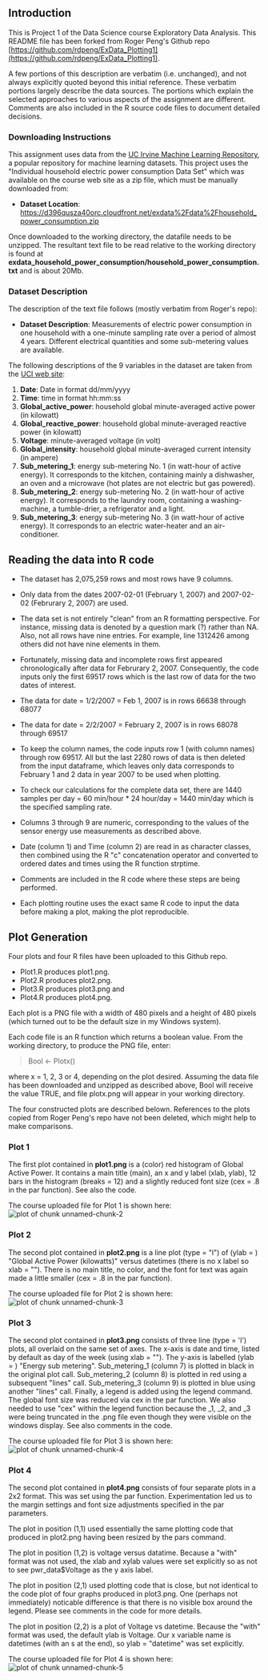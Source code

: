 ## Introduction

This is Project 1 of the Data Science course Exploratory Data Analysis.   This README file has been forked from Roger Peng's Github repo [https://github.com/rdpeng/ExData_Plotting1](https://github.com/rdpeng/ExData_Plotting1).

A few portions of this description are verbatim (i.e. unchanged), and not always explicitly quoted beyond this initial reference.  These verbatim portions largely describe the data sources.  The portions which explain the selected approaches to various aspects of the assignment are different.  Comments are also included in the R source code files to document detailed decisions.

### Downloading Instructions

This assignment uses data from
the <a href="http://archive.ics.uci.edu/ml/">UC Irvine Machine
Learning Repository</a>, a popular repository for machine learning
datasets. This project uses the "Individual household
electric power consumption Data Set" which was available on
the course web site as a zip file, which must be manually downloaded from:


* <b>Dataset Location</b>: https://d396qusza40orc.cloudfront.net/exdata%2Fdata%2Fhousehold_power_consumption.zip 

Once downloaded to the working directory, the datafile needs to be unzipped.  The resultant text file to be read relative to the working directory is found at <b>exdata_household_power_consumption/household_power_consumption.txt</b> and is about 20Mb.  

### Dataset Description 

The description of the text file follows (mostly verbatim from Roger's repo):

* <b>Dataset Description</b>: Measurements of electric power consumption in
one household with a one-minute sampling rate over a period of almost
4 years. Different electrical quantities and some sub-metering values
are available.


The following descriptions of the 9 variables in the dataset are taken
from
the <a href="https://archive.ics.uci.edu/ml/datasets/Individual+household+electric+power+consumption">UCI
web site</a>:

<ol>
<li><b>Date</b>: Date in format dd/mm/yyyy </li>
<li><b>Time</b>: time in format hh:mm:ss </li>
<li><b>Global_active_power</b>: household global minute-averaged active power (in kilowatt) </li>
<li><b>Global_reactive_power</b>: household global minute-averaged reactive power (in kilowatt) </li>
<li><b>Voltage</b>: minute-averaged voltage (in volt) </li>
<li><b>Global_intensity</b>: household global minute-averaged current intensity (in ampere) </li>
<li><b>Sub_metering_1</b>: energy sub-metering No. 1 (in watt-hour of active energy). It corresponds to the kitchen, containing mainly a dishwasher, an oven and a microwave (hot plates are not electric but gas powered). </li>
<li><b>Sub_metering_2</b>: energy sub-metering No. 2 (in watt-hour of active energy). It corresponds to the laundry room, containing a washing-machine, a tumble-drier, a refrigerator and a light. </li>
<li><b>Sub_metering_3</b>: energy sub-metering No. 3 (in watt-hour of active energy). It corresponds to an electric water-heater and an air-conditioner.</li>
</ol>

## Reading the data into R code

* The dataset has 2,075,259 rows and most rows have 9 columns. 

* Only data from the dates 2007-02-01 (February 1, 2007) and
2007-02-02 (Februrary 2, 2007) are used. 

* The data set is not entirely "clean" from an R formatting perspective.   For instance, missing data is denoted by a question mark (?) rather than NA.   Also, not all rows have nine entries.   For example, line 1312426 among others did not have nine elements in them.

* Fortunately, missing data and incomplete rows first appeared chronologically after data for Februrary 2, 2007.   Consequently, the code inputs only the first 69517 rows which is the last row of data for the two dates of interest.

* The data for date = 1/2/2007 = Feb 1, 2007 is in rows 66638 through 68077
  
* The data for date = 2/2/2007 = February 2, 2007 is in rows 68078 through 69517
  
* To keep the column names, the code inputs row 1 (with column names) through row 69517.  All but the last 2280 rows of data is then deleted from the input dataframe, which leaves only data corresponds to February 1 and 2 data in year 2007 to be used when plotting.
  
* To check our calculations for the complete data set, there are 1440 samples per day = 60 min/hour * 24 hour/day = 1440 min/day which is the specified sampling rate.

* Columns 3 through 9 are numeric, corresponding to the values of the sensor energy use measurements as described above. 

* Date (column 1) and Time (column 2) are read in as character classes, then combined using the R "c" concatenation operator and converted to ordered dates and times using the R function strptime.

* Comments are included in the R code where these steps are being performed.
  
* Each plotting routine uses the exact same R code to input the data before making a plot, making the plot reproducible. 


## Plot Generation

Four plots and four R files have been uploaded to this Github repo. 
* Plot1.R produces plot1.png.
* Plot2.R produces plot2.png.
* Plot3.R produces plot3.png and 
* Plot4.R produces plot4.png.

Each plot is a PNG file with a width of 480 pixels and a height of 480 pixels (which turned out to be the default size in my Windows system).

Each code file is an R function which returns a boolean value.   From the working directory, to produce the PNG file, enter:

> Bool <- Plotx()

where x = 1, 2, 3 or 4, depending on the plot desired.   Assuming the data file has been downloaded and unzipped as described above, Bool will receive the value TRUE, and file plotx.png will appear in your working directory.


The four constructed plots are described belown.   References to the plots copied from Roger Peng's repo have not been deleted, which might help to make comparisons.


### Plot 1

The first plot contained in <b>plot1.png</b> is a (color) red histogram of Global Active Power. It contains a main title (main), an x and y label (xlab, ylab), 12 bars in the histogram (breaks = 12) and a slightly reduced font size (cex = .8 in the par function).  See also the code.

The course uploaded file for Plot 1 is shown here:
![plot of chunk unnamed-chunk-2](figure/unnamed-chunk-2.png) 


### Plot 2

The second plot contained in <b>plot2.png</b> is a line plot (type = "l") of (ylab = ) "Global Active Power (kilowatts)" versus datetimes (there is no x label so xlab = "").   There is no main title, no color, and the font for text was again made a little smaller (cex = .8 in the par function).


The course uploaded file for Plot 2 is shown here:
![plot of chunk unnamed-chunk-3](figure/unnamed-chunk-3.png) 


### Plot 3

The second plot contained in <b>plot3.png</b> consists of three line (type = 'l') plots, all overlaid on the same set of axes.  The x-axis is date and time, listed by default as day of the week (using xlab = "").   The y-axis is labelled (ylab = ) "Energy sub metering".  Sub_metering_1 (column 7) is plotted in black in the original plot call.  Sub_metering_2 (column 8) is plotted in red using a subsequent "lines" call.  Sub_metering_3 (column 9) is plotted in blue using another "lines" call.   Finally, a legend is added using the legend command.  The global font size was reduced via cex in the par function.  We also needed to use "cex" within the legend function because the _1, _2, and _3 were being truncated in the .png file even though they were visible on the windows display.  See also comments in the code.

The course uploaded file for Plot 3 is shown here:
![plot of chunk unnamed-chunk-4](figure/unnamed-chunk-4.png) 


### Plot 4

The second plot contained in <b>plot4.png</b> consists of four separate plots in a 2x2 format.   This was set using the par function.  Experimentation led us to the margin settings and font size adjustments specified in the par parameters.


The plot in position (1,1) used essentially the same plotting code that produced in plot2.png having been resized by the pars command.  

The plot in position (1,2) is voltage versus datatime.  Because a "with" format was not used,  the xlab and xylab values were set explicitly so as not to see pwr_data$Voltage as the y axis label.

The plot in position (2,1) used plotting code that is close, but not identical to the code plot of four graphs produced in plot3.png.  One (perhaps not immediately) noticable difference is that there is no visible box around the legend.   Please see comments in the code for more details.
 
The plot in position (2,2) is a plot of Voltage vs datetime.  Because the "with" format was used, the default ylab is Voltage.  Our x variable name is datetimes (with an s at the end), so ylab = "datetime" was set explicitly.  

The course uploaded file for Plot 4 is shown here:
![plot of chunk unnamed-chunk-5](figure/unnamed-chunk-5.png) 

